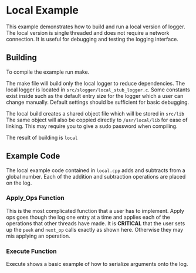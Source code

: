 # Local Example

This example demonstrates how to build and run a local version of logger. The local version is single threaded and does not require a network connection. It is useful for debugging and testing the logging interface.

## Building
To compile the example run make.

The make file will build only the local logger to reduce dependencies. The local logger is located
in `src/slogger/local_stub_logger.c`. Some constants exist inside such as the default entry size for
the logger which a user can change manually. Default settings should be sufficient for basic
debugging.

The local build creates a shared object file which will be stored in `src/lib` The same object will
also be coppied directly to `/usr/local/lib` for ease of linking. This may require you to give a
sudo password when compiling.

The result of building is `local`

## Example Code
The local example code contained in `local.cpp` adds and subtracts from a global number. Each of the
addition and subtraction operations are placed on the log.

### Apply_Ops Function
This is the most complicated function that a user has to implement. Apply ops goes though the log 
one entry at a time and applies each of the operations that other threads have made. It is 
**CRITICAL** that the user sets up the `peek` and `next_op` calls exactly as shown here. Otherwise
they may mis applying an operation.

### Execute Function
Execute shows a basic example of how to serialize arguments onto the log.
